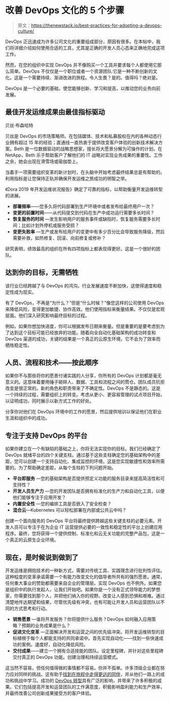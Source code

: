 # 改善 DevOps 文化的 5 个步骤

> 原文：<https://thenewstack.io/best-practices-for-adopting-a-devops-culture/>

DevOps 正迅速成为许多公司文化的重要组成部分，原因有很多。在本帖中，我们将详细介绍如何使用合适的工具，尤其是正确的开发人员心态来正确地完成这项工作。

然而，在您的组织中实现 DevOps 并不像购买一个工具并要求每个人都使用它那么简单。DevOps 不仅仅是一个职位或者一个资源团队:它是一种不断创新的文化。这是一个需要持续、渐进改进的旅程。令人生畏？是的。值得吗？绝对是。

DevOps 是一个必要的基础，使您能够创新、学习和提高，以推动您的业务向前发展。

## 最佳开发运维成果由最佳指标驱动

贝丝·布森哈特

贝丝是 DevOps 的市场策略师。在包括媒体、技术和私募股权在内的各种动态行业拥有超过 15 年的经验；直通线一直热衷于提供改变客户体验的创新技术解决方案。Beth 是一位数据驱动的战略思想家，擅长将大愿景分解为可操作的计划。在 NetApp，Beth 乐于帮助客户了解他们的 IT 战略对实现业务成果的重要性。工作之余，她会出现在滑雪场或瑜伽垫上。

当着手一项需要组织变革的新计划时，在头脑中开始考虑最终结果总是有帮助的。利用指标是让您保持正轨并确保开发运维之旅成功的明智之举。

《Dora 2019 年开发运维状况报告》确定了可靠的指标，以帮助衡量开发运维转型的进展。

*   **部署频率**——您多久将代码部署到生产环境中或者发布给最终用户一次？
*   **变更的前置时间**——从代码提交到代码在生产中成功运行需要多长时间？
*   **恢复服务的时间** —发生影响用户的服务事件或缺陷时，恢复服务需要多长时间；比如计划外停机或服务受损？
*   **变更失败率** —生产或发布给用户的变更中有多少百分比会导致服务降级，然后需要补救，如热修复、回滚、向前修复或修补？

研究表明，绩效最高的组织在所有四项指标上都表现得更好。这是一个很好的团队。

## 达到你的目标，无需牺牲

该行业已经跨越了与 DevOps 的鸿沟。行业发展速度不断加快，这使得速度和稳定性成为现实。

有了 DevOps，不再是“为什么？”但是“什么时候？”像您这样的公司使用 DevOps 来降低风险，变得更加敏捷、协作高效。他们使用指标来衡量结果。不仅仅是宏观层面。他们深入研究影响最终目标的过程。

例如，如果你想加快进度，你可以根据发布日期来衡量。但是重要的是要考虑到为了达到这个目标可能已经放弃的功能。随着向全自动化基础架构的成功转变和 DevOps 渠道的成功，关键的结果是一个真正的云原生环境，它不会为了效率而牺牲稳定性。

## 人员、流程和技术——按此顺序

如果你不与那些将你的愿景付诸实践的人分享，你所有的 DevOps 计划都是毫无意义的。这意味着要用锤子砸碎人、数据、工具和流程之间的筒仓。团队成员抗拒改变是很正常的。新的角色和职责带来了不确定性。DevOps 不是静态的。这是一个持续的过程，需要组织上的转变。考虑从更小、更容易管理的试点项目开始，以证明成功，同时展示以新方式工作的好处。

分享你对他们在 DevOps 环境中的工作的愿景，然后提供培训以保证他们在职业生涯和组织中的成功。

## 专注于支持 DevOps 的平台

如果你建立在一个有缺陷的基础之上，你将无法实现你的目标。我们已经确定了 DevOps 就绪平台的四个关键支柱。通过基于这些支柱确定您的基础架构中的差距，您可以创建一个支持自动化、集成监控的环境，这是您实现敏捷性和效率所需要的。为了帮助确定差距，从每个支柱的下列问题开始。

*   **平台即服务** —您的基础架构是否提供预定义功能的服务目录来提高简洁性和可支持性？
*   **开发人员生产力** —您的开发团队是否拥有标准化的生产力和自动化工具，以便他们能够专注于应用开发？
*   **内置安全性** —您的编排工具是否嵌入了安全检查？
*   **混合云**—Kubernetes 可以轻松部署在内部或公共云中吗？

创建一个面向服务的 DevOps 平台将最终提供跨越这些关键支柱的必要元素。开发人员可以专注于在为企业 IT 运营提供必要的一致性和稳定性的平台上创建应用程序。最终，您将获得一个提供控制、标准化和云无关功能的完整产品包，这是一个真正的云原生企业环境。

## 现在，是时候说到做到了

开发运维是拥抱技术的一种新方式，需要对传统工具、实践理念进行批判性评估。这种程度的变革承诺需要一个有能力改变文化的倡导者所共有的强烈愿景。通常，任何重大事业的赞助都需要来自企业的管理层。实现 DevOps 也不例外。如果您是组织中的执行发起人，让我们开始吧。如果你是一个没有正式领导能力的梦想家，你需要找到那个人，并把他们纳入你的视野。改变让人感到恐惧和艰难。通过清楚地传达期望和结果，尽管优先级有冲突，也有可能让开发人员和运营团队以不同的方式思考和行动。

*   **销售愿景** —谁将开发服务？你将提供什么服务？DevOps 如何融入应用策略？预期的业务成果是什么？
*   **促进文化变革** —正面解决开发和运营之间的优先级冲突。将开发运维转型的目标植根于每个人都能支持的共同承诺中。首先实现自动化——找到一些快速成功的案例。速度好，自动化降低风险。
*   **交付成果**——建立一个拥有合适技能的团队。设定里程碑，并针对这些里程碑交付真正的 DevOps 功能。创建治理和持续运营模式。

这当然不容易，但任何值得做的事情都不容易。你并不孤单。许多顶级企业都在努力应对同样的挑战。这有助于[找到在旅程中走得更远的同伴](https://netappit.com/news/)，并从他们一路上的成功和挑战中学习。成功的 [DevOps 转型](https://www.netapp.com/us/solutions/devops/index.aspx)具有广泛的影响，并带来了许多积极的成果。它们包括提高开发和运营团队的工作满意度，积极影响盈利能力和生产效率，并最终改善公司创新成果接受方的客户体验。

<svg xmlns:xlink="http://www.w3.org/1999/xlink" viewBox="0 0 68 31" version="1.1"><title>Group</title> <desc>Created with Sketch.</desc></svg>